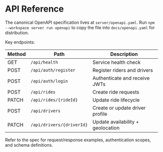 # API Reference

The canonical OpenAPI specification lives at `server/openapi.yaml`. Run `npm --workspace server run openapi` to copy the file
into `docs/openapi.yaml` for distribution.

Key endpoints:

| Method | Path | Description |
| ------ | ---- | ----------- |
| GET | `/api/health` | Service health check |
| POST | `/api/auth/register` | Register riders and drivers |
| POST | `/api/auth/login` | Authenticate and receive JWTs |
| POST | `/api/rides` | Create ride requests |
| PATCH | `/api/rides/{rideId}` | Update ride lifecycle |
| POST | `/api/drivers` | Create or update driver profile |
| PATCH | `/api/drivers/{driverId}` | Update availability + geolocation |

Refer to the spec for request/response examples, authentication scopes, and schema definitions.

